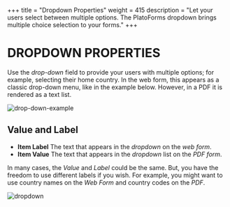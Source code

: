 +++
title = "Dropdown Properties"
weight = 415
description = "Let your users select between multiple options. The PlatoForms dropdown brings multiple choice selection to your forms."
+++
# DROPDOWN PROPERTIES

Use the *drop-down* field to provide your users with multiple options; for example, selecting their home country. In the web form, this appears as a classic drop-down menu, like in the example below. However, in a PDF it is rendered as a text list.



![drop-down-example](http://clients.typecast.io/PlatoForms/imgs/drop-down-example.png)



## Value and Label

- **Item Label**
  The text that appears in the *dropdown* on the *web form*.
- **Item Value**
  The text that appears in the *dropdown* list on the *PDF form*.


In many cases, the *Value* and *Label* could be the same. But, you have the freedom to use different labels if you wish. For example, you might want to use country names on the *Web Form* and country codes on the *PDF*.



![dropdown](http://clients.typecast.io/PlatoForms/imgs/dropdown.png)